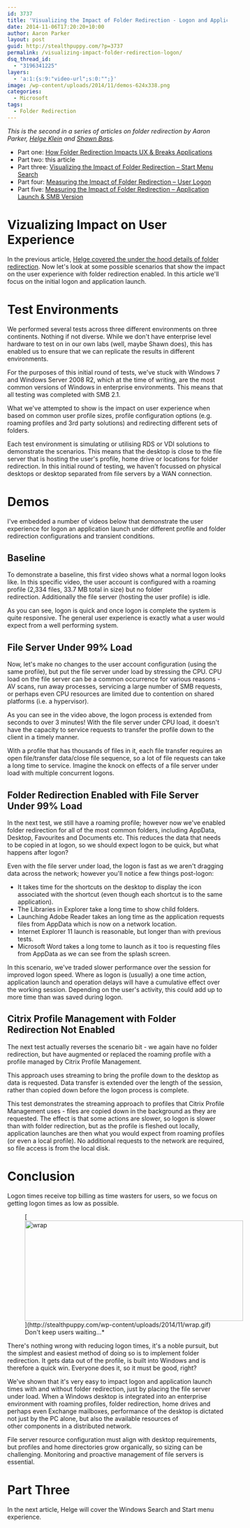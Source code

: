 ```yaml
---
id: 3737
title: 'Visualizing the Impact of Folder Redirection - Logon and Application Launch'
date: 2014-11-06T17:20:20+10:00
author: Aaron Parker
layout: post
guid: http://stealthpuppy.com/?p=3737
permalink: /visualizing-impact-folder-redirection-logon/
dsq_thread_id:
  - "3196341225"
layers:
  - 'a:1:{s:9:"video-url";s:0:"";}'
image: /wp-content/uploads/2014/11/demos-624x338.png
categories:
  - Microsoft
tags:
  - Folder Redirection
---
```

_This is the second in a series of articles on folder redirection by Aaron Parker, [Helge Klein](https://helgeklein.com/) and <a href="http://shawnbass.com/" target="_blank">Shawn Bass</a>._

  * Part one: [How Folder Redirection Impacts UX & Breaks Applications](https://helgeklein.com/blog/2014/10/folder-redirection-impacts-ux-breaks-applications)
  * Part two: this article
  * Part three: [Visualizing the Impact of Folder Redirection – Start Menu Search](https://helgeklein.com/blog/2014/11/visualizing-impact-folder-redirection-start-menu-search/)
  * Part four: [Measuring the Impact of Folder Redirection – User Logon](http://stealthpuppy.com/measure-impact-folder-redirection/)
  * Part five: [Measuring the Impact of Folder Redirection – Application Launch & SMB Version](https://helgeklein.com/blog/2014/12/measuring-impact-folder-redirection-application-launch-smb-version/)

# Vizualizing Impact on User Experience

In the previous article, [Helge covered the under the hood details of folder redirection](https://helgeklein.com/blog/2014/10/folder-redirection-impacts-ux-breaks-applications). Now let's look at some possible scenarios that show the impact on the user experience with folder redirection enabled. In this article we'll focus on the initial logon and application launch.

# Test Environments

We performed several tests across three different environments on three continents. Nothing if not diverse. While we don't have enterprise level hardware to test on in our own labs (well, maybe Shawn does), this has enabled us to ensure that we can replicate the results in different environments.

For the purposes of this initial round of tests, we've stuck with Windows 7 and Windows Server 2008 R2, which at the time of writing, are the most common versions of Windows in enterprise environments. This means that all testing was completed with SMB 2.1.

What we've attempted to show is the impact on user experience when based on common user profile sizes, profile configuration options (e.g. roaming profiles and 3rd party solutions) and redirecting different sets of folders.

Each test environment is simulating or utilising RDS or VDI solutions to demonstrate the scenarios. This means that the desktop is close to the file server that is hosting the user's profile, home drive or locations for folder redirection. In this initial round of testing, we haven't focussed on physical desktops or desktop separated from file servers by a WAN connection.

# Demos

I've embedded a number of videos below that demonstrate the user experience for logon an application launch under different profile and folder redirection configurations and transient conditions.

## Baseline

To demonstrate a baseline, this first video shows what a normal logon looks like. In this specific video, the user account is configured with a roaming profile (2,334 files, 33.7 MB total in size) but no folder redirection. Additionally the file server (hosting the user profile) is idle.



As you can see, logon is quick and once logon is complete the system is quite responsive. The general user experience is exactly what a user would expect from a well performing system.

## File Server Under 99% Load

Now, let's make no changes to the user account configuration (using the same profile), but put the file server under load by stressing the CPU. CPU load on the file server can be a common occurrence for various reasons - AV scans, run away processes, servicing a large number of SMB requests, or perhaps even CPU resources are limited due to contention on shared platforms (i.e. a hypervisor).



As you can see in the video above, the logon process is extended from seconds to over 3 minutes! With the file server under CPU load, it doesn't have the capacity to service requests to transfer the profile down to the client in a timely manner.

With a profile that has thousands of files in it, each file transfer requires an open file/transfer data/close file sequence, so a lot of file requests can take a long time to service. Imagine the knock on effects of a file server under load with multiple concurrent logons.

## Folder Redirection Enabled with File Server Under 99% Load

In the next test, we still have a roaming profile; however now we've enabled folder redirection for all of the most common folders, including AppData, Desktop, Favourites and Documents etc. This reduces the data that needs to be copied in at logon, so we should expect logon to be quick, but what happens after logon?



Even with the file server under load, the logon is fast as we aren't dragging data across the network; however you'll notice a few things post-logon:

  * It takes time for the shortcuts on the desktop to display the icon associated with the shortcut (even though each shortcut is to the same application).
  * The Libraries in Explorer take a long time to show child folders.
  * Launching Adobe Reader takes an long time as the application requests files from AppData which is now on a network location.
  * Internet Explorer 11 launch is reasonable, but longer than with previous tests.
  * Microsoft Word takes a long tome to launch as it too is requesting files from AppData as we can see from the splash screen.

In this scenario, we've traded slower performance over the session for improved logon speed. Where as logon is (usually) a one time action, application launch and operation delays will have a cumulative effect over the working session. Depending on the user's activity, this could add up to more time than was saved during logon.

## Citrix Profile Management with Folder Redirection Not Enabled

The next test actually reverses the scenario bit - we again have no folder redirection, but have augmented or replaced the roaming profile with a profile managed by Citrix Profile Management.

This approach uses streaming to bring the profile down to the desktop as data is requested. Data transfer is extended over the length of the session, rather than copied down before the logon process is complete.



This test demonstrates the streaming approach to profiles that Citrix Profile Management uses - files are copied down in the background as they are requested. The effect is that some actions are slower, so logon is slower than with folder redirection, but as the profile is fleshed out locally, application launches are then what you would expect from roaming profiles (or even a local profile). No additional requests to the network are required, so file access is from the local disk.

# Conclusion

Logon times receive top billing as time wasters for users, so we focus on getting logon times as low as possible.

<figure id="attachment_3747" aria-describedby="caption-attachment-3747" style="width: 500px" class="wp-caption alignnone">[<img class="wp-image-3747 size-full" src="http://stealthpuppy.com/wp-content/uploads/2014/11/wrap.gif" alt="wrap" width="500" height="230" />](http://stealthpuppy.com/wp-content/uploads/2014/11/wrap.gif)<figcaption id="caption-attachment-3747" class="wp-caption-text">Don't keep users waiting...*</figure>

There's nothing wrong with reducing logon times, it's a noble pursuit, but the simplest and easiest method of doing so is to implement folder redirection. It gets data out of the profile, is built into Windows and is therefore a quick win. Everyone does it, so it must be good, right?

We've shown that it's very easy to impact logon and application launch times with and without folder redirection, just by placing the file server under load. When a Windows desktop is integrated into an enterprise environment with roaming profiles, folder redirection, home drives and perhaps even Exchange mailboxes, performance of the desktop is dictated not just by the PC alone, but also the available resources of other components in a distributed network.

File server resource configuration must align with desktop requirements, but profiles and home directories grow organically, so sizing can be challenging. Monitoring and proactive management of file servers is essential.

# Part Three

In the next article, Helge will cover the Windows Search and Start menu experience.